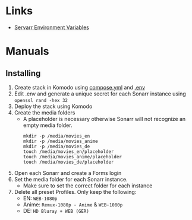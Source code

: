 # Links
 - [Servarr Environment Variables](https://wiki.servarr.com/useful-tools#using-environment-variables-for-config)
# Manuals
## Installing
1. Create stack in Komodo using [compose.yml]() and [.env]()
2. Edit .env and generate a unique secret for each Sonarr instance using `openssl rand -hex 32`
3. Deploy the stack using Komodo
4. Create the media folders
     - A placeholder is necessary otherwise Sonarr will not recognize an empty media folder.
       ```
       mkdir -p /media/movies_en
       mkdir -p /media/movies_anime
       mkdir -p /media/movies_de
       touch /media/movies_en/placeholder
       touch /media/movies_anime/placeholder
       touch /media/movies_de/placeholder
       ```
5. Open each Sonarr and create a Forms login
6. Set the media folder for each Sonarr instance.
     - Make sure to set the correct folder for each instance
7. Delete all preset Profiles. Only keep the following:
     - EN: `WEB-1080p`
     - Anime: `Remux-1080p - Anime` & `WEB-1080p`
     - DE: `HD Bluray + WEB (GER)`
